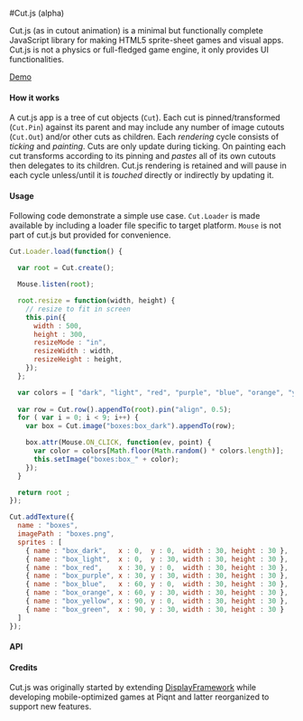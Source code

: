 #Cut.js (alpha)

Cut.js (as in cutout animation) is a minimal but functionally complete JavaScript library for making HTML5 sprite-sheet games and visual apps. Cut.js is not a physics or full-fledged game engine, it only provides UI functionalities.

[Demo](http://piqnt.github.io/cut.js/examples/00/index.html)

#### How it works

A cut.js app is a tree of cut objects (`Cut`).
Each cut is pinned/transformed (`Cut.Pin`) against its parent and may include any number of image cutouts (`Cut.Out`) and/or other cuts as children.
Each *rendering* cycle consists of *ticking* and *painting*. Cuts are only update during ticking. On painting each cut transforms according to its pinning and *pastes* all of its own cutouts then delegates to its children. Cut.js rendering is retained and will pause in each cycle unless/until it is *touched* directly or indirectly by updating it.

#### Usage

Following code demonstrate a simple use case. `Cut.Loader` is made available by including a loader file specific to target platform. `Mouse` is not part of cut.js but provided for convenience.


```js
Cut.Loader.load(function() {

  var root = Cut.create();

  Mouse.listen(root);

  root.resize = function(width, height) {
    // resize to fit in screen
    this.pin({
      width : 500,
      height : 300,
      resizeMode : "in",
      resizeWidth : width,
      resizeHeight : height,
    });
  };

  var colors = [ "dark", "light", "red", "purple", "blue", "orange", "yellow", "green" ];
    
  var row = Cut.row().appendTo(root).pin("align", 0.5);
  for ( var i = 0; i < 9; i++) {
    var box = Cut.image("boxes:box_dark").appendTo(row);

    box.attr(Mouse.ON_CLICK, function(ev, point) {
      var color = colors[Math.floor(Math.random() * colors.length)];
      this.setImage("boxes:box_" + color);
    });
  }

  return root ;
});

Cut.addTexture({
  name : "boxes",
  imagePath : "boxes.png",
  sprites : [
    { name : "box_dark",   x : 0,  y : 0,  width : 30, height : 30 },
    { name : "box_light",  x : 0,  y : 30, width : 30, height : 30 },
    { name : "box_red",    x : 30, y : 0,  width : 30, height : 30 },
    { name : "box_purple", x : 30, y : 30, width : 30, height : 30 },
    { name : "box_blue",   x : 60, y : 0,  width : 30, height : 30 },
    { name : "box_orange", x : 60, y : 30, width : 30, height : 30 },
    { name : "box_yellow", x : 90, y : 0,  width : 30, height : 30 },
    { name : "box_green",  x : 90, y : 30, width : 30, height : 30 }
  ]
});
```

#### API

#### Credits

Cut.js was originally started by extending [DisplayFramework](https://github.com/phonegap/phonegap-app-fast-canvas/blob/master/Android/assets/www/DisplayFramework.js) while developing mobile-optimized games at Piqnt and latter reorganized to support new features.
